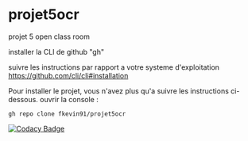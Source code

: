 # projet5ocr
projet 5 open class room

installer la CLI de github "gh"

suivre les instructions par rapport a votre systeme d'exploitation
https://github.com/cli/cli#installation

Pour installer le projet, vous n'avez plus qu'a suivre les instructions ci-dessous.
ouvrir la console :

````
gh repo clone fkevin91/projet5ocr
````

[![Codacy Badge](https://app.codacy.com/project/badge/Grade/367ce5e0e090463bb6ef7a5163636c45)](https://www.codacy.com/gh/fkevin91/projet5ocr/dashboard?utm_source=github.com&amp;utm_medium=referral&amp;utm_content=fkevin91/projet5ocr&amp;utm_campaign=Badge_Grade)